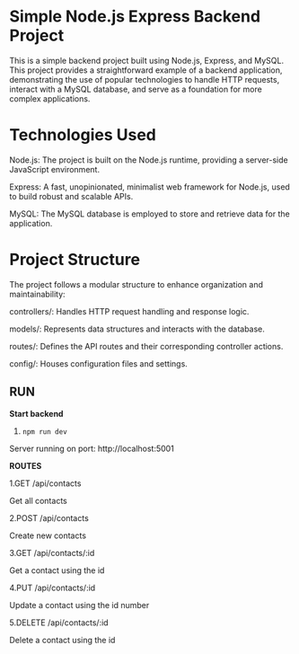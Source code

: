 # Simple Node.js Express Backend Project

This is a simple backend project built using Node.js, Express, and MySQL. This project provides a straightforward example of a backend application, demonstrating the use of popular technologies to handle HTTP requests, interact with a MySQL database, and serve as a foundation for more complex applications.

# Technologies Used

Node.js: The project is built on the Node.js runtime, providing a server-side JavaScript environment.

Express: A fast, unopinionated, minimalist web framework for Node.js, used to build robust and scalable APIs.

MySQL: The MySQL database is employed to store and retrieve data for the application.

# Project Structure

The project follows a modular structure to enhance organization and maintainability:

controllers/: Handles HTTP request handling and response logic.

models/: Represents data structures and interacts with the database.

routes/: Defines the API routes and their corresponding controller actions.

config/: Houses configuration files and settings.
 
 RUN
--------

**Start backend**
1. `npm run dev`

Server running on port: http://localhost:5001

**ROUTES**

1.GET   /api/contacts

  Get all contacts
  

2.POST  /api/contacts

  Create new contacts
  

3.GET  /api/contacts/:id

  Get a contact using the id
  

4.PUT  /api/contacts/:id

  Update a contact using the id number
  

5.DELETE  /api/contacts/:id

  Delete a contact using the id
